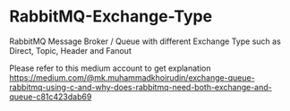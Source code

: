 # RabbitMQ-Exchange-Type
RabbitMQ Message Broker / Queue with different Exchange Type such as Direct, Topic, Header and Fanout

Please refer to this medium account to get explanation https://medium.com/@mk.muhammadkhoirudin/exchange-queue-rabbitmq-using-c-and-why-does-rabbitmq-need-both-exchange-and-queue-c81c423dab69
